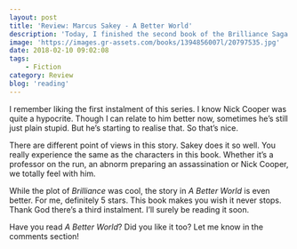```yaml
---
layout: post
title: 'Review: Marcus Sakey - A Better World'
description: 'Today, I finished the second book of the Brilliance Saga. After reading Brilliance, I thought this trilogy was pretty cool. I can tell you: I knew nothing. I am so glad I found these books. I should have read this so much sooner. <em>A Better World</em> is a masterpiece. Here&#8217;s my review.'
image: 'https://images.gr-assets.com/books/1394856007l/20797535.jpg'
date: 2018-02-10 09:02:08
tags:
    - Fiction
category: Review
blog: 'reading'
---
```

I remember liking the first instalment of this series. I know Nick Cooper was quite a hypocrite. Though I can relate to him better now, sometimes he&#8217;s still just plain stupid. But he&#8217;s starting to realise that. So that&#8217;s nice.

There are different point of views in this story. Sakey does it so well. You really experience the same as the characters in this book. Whether it&#8217;s a professor on the run, an abnorm preparing an assassination or Nick Cooper, we totally feel with him.

While the plot of <em>Brilliance</em> was cool, the story in <em>A Better World</em> is even better. For me, definitely 5 stars. This book makes you wish it never stops. Thank God there&#8217;s a third instalment. I&#8217;ll surely be reading it soon.

Have you read <em>A Better World</em>? Did you like it too? Let me know in the comments section!